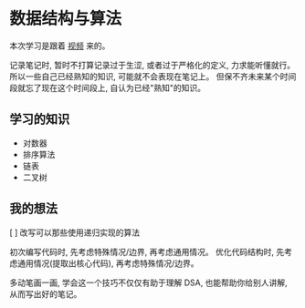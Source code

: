 # 数据结构与算法

本次学习是跟着 [视频](https://www.bilibili.com/video/BV13g41157hK/) 来的。

记录笔记时, 暂时不打算记录过于生涩, 或者过于严格化的定义, 力求能听懂就行。 所以一些自己已经熟知的知识, 可能就不会表现在笔记上。 但保不齐未来某个时间段就忘了现在这个时间段上, 自认为已经"熟知"的知识。

## 学习的知识

- 对数器
- 排序算法
- 链表
- 二叉树

## 我的想法

[ ] 改写可以那些使用递归实现的算法

初次编写代码时, 先考虑特殊情况/边界, 再考虑通用情况。
优化代码结构时, 先考虑通用情况(提取出核心代码), 再考虑特殊情况/边界。

多动笔画一画, 学会这一个技巧不仅仅有助于理解 DSA, 也能帮助你给别人讲解, 从而写出好的笔记。